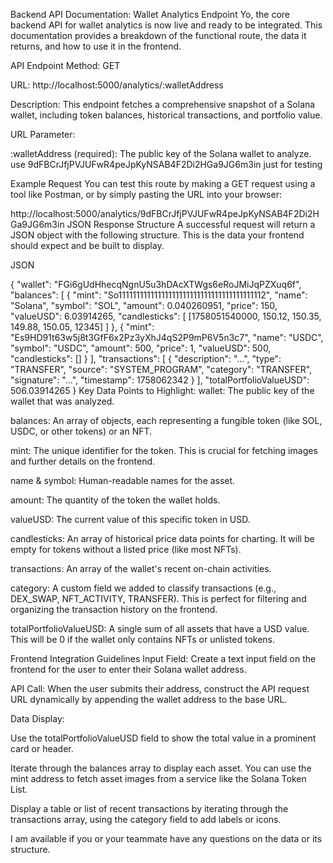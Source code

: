 Backend API Documentation: Wallet Analytics Endpoint
Yo, the core backend API for wallet analytics is now live and ready to be integrated. This documentation provides a breakdown of the functional route, the data it returns, and how to use it in the frontend.

API Endpoint
Method: GET

URL: http://localhost:5000/analytics/:walletAddress

Description: This endpoint fetches a comprehensive snapshot of a Solana wallet, including token balances, historical transactions, and portfolio value.

URL Parameter:

:walletAddress (required): The public key of the Solana wallet to analyze. use 9dFBCrJfjPVJUFwR4peJpKyNSAB4F2Di2HGa9JG6m3in just for testing

Example Request
You can test this route by making a GET request using a tool like Postman, or by simply pasting the URL into your browser:

http://localhost:5000/analytics/9dFBCrJfjPVJUFwR4peJpKyNSAB4F2Di2HGa9JG6m3in
JSON Response Structure
A successful request will return a JSON object with the following structure. This is the data your frontend should expect and be built to display.

JSON

{
  "wallet": "FGi6gUdHhecqNgnU5u3hDAcXTWgs6eRoJMiJqPZXuq6f",
  "balances": [
    {
      "mint": "So11111111111111111111111111111111111111112",
      "name": "Solana",
      "symbol": "SOL",
      "amount": 0.040260951,
      "price": 150,
      "valueUSD": 6.03914265,
      "candlesticks": [
        [1758051540000, 150.12, 150.35, 149.88, 150.05, 12345]
      ]
    },
    {
      "mint": "Es9HD91t63w5j8t3GfF6x2Pz3yXhJ4qS2P9mP6V5n3c7",
      "name": "USDC",
      "symbol": "USDC",
      "amount": 500,
      "price": 1,
      "valueUSD": 500,
      "candlesticks": []
    }
  ],
  "transactions": [
    {
      "description": "...",
      "type": "TRANSFER",
      "source": "SYSTEM_PROGRAM",
      "category": "TRANSFER",
      "signature": "...",
      "timestamp": 1758062342
    }
  ],
  "totalPortfolioValueUSD": 506.03914265
}
Key Data Points to Highlight:
wallet: The public key of the wallet that was analyzed.

balances: An array of objects, each representing a fungible token (like SOL, USDC, or other tokens) or an NFT.

mint: The unique identifier for the token. This is crucial for fetching images and further details on the frontend.

name & symbol: Human-readable names for the asset.

amount: The quantity of the token the wallet holds.

valueUSD: The current value of this specific token in USD.

candlesticks: An array of historical price data points for charting. It will be empty for tokens without a listed price (like most NFTs).

transactions: An array of the wallet's recent on-chain activities.

category: A custom field we added to classify transactions (e.g., DEX_SWAP, NFT_ACTIVITY, TRANSFER). This is perfect for filtering and organizing the transaction history on the frontend.

totalPortfolioValueUSD: A single sum of all assets that have a USD value. This will be 0 if the wallet only contains NFTs or unlisted tokens.

Frontend Integration Guidelines
Input Field: Create a text input field on the frontend for the user to enter their Solana wallet address.

API Call: When the user submits their address, construct the API request URL dynamically by appending the wallet address to the base URL.

Data Display:

Use the totalPortfolioValueUSD field to show the total value in a prominent card or header.

Iterate through the balances array to display each asset. You can use the mint address to fetch asset images from a service like the Solana Token List.

Display a table or list of recent transactions by iterating through the transactions array, using the category field to add labels or icons.

I am available if you or your teammate have any questions on the data or its structure.
